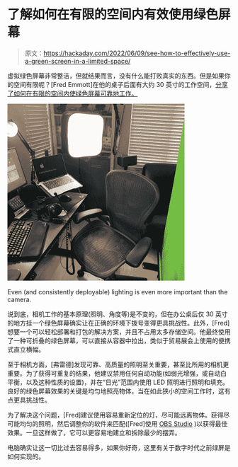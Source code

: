 # 了解如何在有限的空间内有效使用绿色屏幕

> 原文：<https://hackaday.com/2022/06/09/see-how-to-effectively-use-a-green-screen-in-a-limited-space/>

虚拟绿色屏幕非常整洁，但就结果而言，没有什么能打败真实的东西。但是如果你的空间有限呢？[Fred Emmott]在他的桌子后面有大约 30 英寸的工作空间，[分享了如何在有限的空间内使绿色屏幕可靠地工作。](https://fredemmott.com/blog/2018/11/21/green-screen-in-limited-space.html)

[![](img/0880f0974d219c016e23eb7cafe832df.png)](https://hackaday.com/wp-content/uploads/2022/06/Limited-space-green-screen.jpg)

Even (and consistently deployable) lighting is even more important than the camera.

说到底，相机工作的基本原理(照明、角度等)是不变的，但在办公桌后仅 30 英寸的地方挂一个绿色屏幕确实让在正确的环境下拨号变得更具挑战性。此外，[Fred]想要一个可以轻松部署和打包的解决方案，并且不占用太多存储空间。他最终使用了一种可折叠的绿色屏幕，可以直接从容器中拉出，类似于贸易展会上使用的便携式直立横幅。

至于相机方面，[弗雷德]发现可靠、高质量的照明至关重要，甚至比所用的相机更重要。为了获得可重复的结果，他建议禁用任何自动功能(如弱光增强，或自动白平衡，以及这种性质的设置)，并在“日光”范围内使用 LED 照明进行照明和填充。良好的绿色屏幕效果的关键是均匀地照亮物体，当在如此狭小的空间工作时，这有点更具挑战性。

为了解决这个问题，[Fred]建议使用容易重新定位的灯，尽可能远离物体。获得尽可能均匀的照明，然后调整你的软件来匹配([Fred]使用 [OBS Studio](https://obsproject.com/) )以获得最佳效果。一旦这样做了，它可以更容易地建立和拆除最少的摆弄。

电脑确实让这一切比过去容易得多，如果你好奇，这里有关于数字时代之前绿屏是如何实现的。